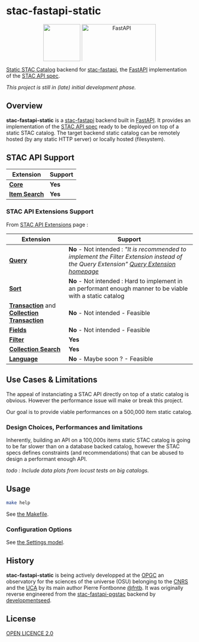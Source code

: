 # stac-fastapi-static

<p align="center">
  <img src="https://stacspec.org/public/images-original/STAC-01.png" style="vertical-align: middle; max-width: 400px; max-height: 100px;" height=100 />
  <img src="https://fastapi.tiangolo.com/img/logo-margin/logo-teal.png" alt="FastAPI" style="vertical-align: middle; max-width: 400px; max-height: 100px;" width=200 />
</p>

[Static STAC Catalog](https://github.com/radiantearth/stac-spec/tree/master/catalog-spec) backend for [stac-fastapi](https://github.com/stac-utils/stac-fastapi), the [FastAPI](https://fastapi.tiangolo.com/) implementation of the [STAC API spec](https://github.com/radiantearth/stac-api-spec).

_This project is still in (late) initial development phase._

## Overview

**stac-fastapi-static** is a [stac-fastapi](https://github.com/stac-utils/stac-fastapi) backend built in [FastAPI](https://fastapi.tiangolo.com/). It provides an implementation of the [STAC API spec](https://github.com/radiantearth/stac-api-spec) ready to be deployed on top of a static STAC catalog. The target backend static catalog can be remotely hosted (by any static HTTP server) or locally hosted (filesystem).

## STAC API Support

| Extension                                                                                        | Support |
| ------------------------------------------------------------------------------------------------ | ------- |
| [**Core**](https://github.com/radiantearth/stac-api-spec/tree/release/v1.0.0/core)               | **Yes** |
| [**Item Search**](https://github.com/radiantearth/stac-api-spec/tree/release/v1.0.0/item-search) | **Yes** |

### STAC API Extensions Support

From [STAC API Extensions](https://stac-api-extensions.github.io/) page :

| Extension                                                                                                                                                             | Support                                                                                                                                                                                 |
| --------------------------------------------------------------------------------------------------------------------------------------------------------------------- | --------------------------------------------------------------------------------------------------------------------------------------------------------------------------------------- |
| [**Query**](https://github.com/stac-api-extensions/query)                                                                                                             | **No** - Not intended : _"It is recommended to implement the Filter Extension instead of the Query Extension" [Query Extension homepage](https://github.com/stac-api-extensions/query)_ |
| [**Sort**](https://github.com/stac-api-extensions/sort)                                                                                                               | **No** - Not intended : Hard to implement in an performant enough manner to be viable with a static catalog                                                                             |
| [**Transaction**](https://github.com/stac-api-extensions/transaction) and [**Collection Transaction**](https://github.com/stac-api-extensions/collection-transaction) | **No** - Not intended - Feasible                                                                                                                                                        |
| [**Fields**](https://github.com/stac-api-extensions/fields)                                                                                                           | **No** - Not intended - Feasible                                                                                                                                                        |
| [**Filter**](https://github.com/stac-api-extensions/filter)                                                                                                           | **Yes**                                                                                                                                                                                 |
| [**Collection Search**](https://github.com/stac-api-extensions/collection-search)                                                                                     | **Yes**                                                                                                                                                                                 |
| [**Language**](https://github.com/stac-api-extensions/language)                                                                                                       | **No** - Maybe soon ? - Feasible                                                                                                                                                        |

## Use Cases & Limitations

The appeal of instanciating a STAC API directly on top of a static catalog is obvious. However the performance issue will make or break this project.

Our goal is to provide viable performances on a 500,000 item static catalog.

### Design Choices, Performances and limitations

Inherently, building an API on a 100,000s items static STAC catalog is going to be far slower than on a database backed catalog, however the STAC specs defines constraints (and recommendations) that can be abused to design a performant enough API.

_todo : Include data plots from locust tests on big catalogs._

## Usage

```bash
make help
```

See [the Makefile](./Makefile).

### Configuration Options

See [the Settings model](./stac_fastapi/static/api/config.py).

## History

**stac-fastapi-static** is being actively developped at the [OPGC](https://opgc.uca.fr/) an observatory for the sciences of the universe (OSU) belonging to the [CNRS](https://www.cnrs.fr/en) and the [UCA](https://www.uca.fr/) by its main author Pierre Fontbonne [@fntb](https://github.com/fntb). It was originally reverse engineered from the [stac-fastapi-pgstac](https://github.com/stac-utils/stac-fastapi-pgstac) backend by [developmentseed](https://github.com/developmentseed).

## License

[OPEN LICENCE 2.0](./LICENCE.txt)
